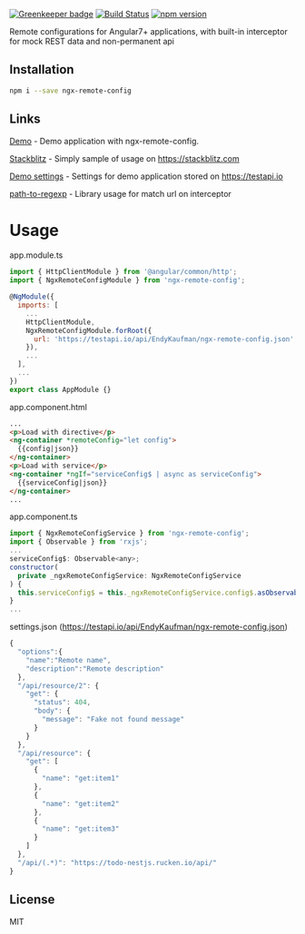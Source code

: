 [![Greenkeeper badge](https://badges.greenkeeper.io/EndyKaufman/ngx-remote-config.svg)](https://greenkeeper.io/)
[![Build Status](https://travis-ci.org/EndyKaufman/ngx-remote-config.svg?branch=master)](https://travis-ci.org/EndyKaufman/ngx-remote-config)
[![npm version](https://badge.fury.io/js/ngx-remote-config.svg)](https://badge.fury.io/js/ngx-remote-config)


Remote configurations for Angular7+ applications, with built-in interceptor for mock REST data and non-permanent api

## Installation

```bash
npm i --save ngx-remote-config
```

## Links

[Demo](https://endykaufman.github.io/ngx-remote-config) - Demo application with ngx-remote-config.

[Stackblitz](https://stackblitz.com/edit/ngx-remote-config) - Simply sample of usage on https://stackblitz.com

[Demo settings](https://testapi.io/api/EndyKaufman/ngx-remote-config.json) - Settings for demo application stored on https://testapi.io

[path-to-regexp](https://github.com/pillarjs/path-to-regexp) - Library usage for match url on interceptor


# Usage

app.module.ts
```js 
import { HttpClientModule } from '@angular/common/http';
import { NgxRemoteConfigModule } from 'ngx-remote-config';

@NgModule({
  imports: [
    ...
    HttpClientModule,
    NgxRemoteConfigModule.forRoot({
      url: 'https://testapi.io/api/EndyKaufman/ngx-remote-config.json'
    }),
    ...
  ],
  ...
})
export class AppModule {}
```

app.component.html
```html
...
<p>Load with directive</p>
<ng-container *remoteConfig="let config">
  {{config|json}}
</ng-container>
<p>Load with service</p>
<ng-container *ngIf="serviceConfig$ | async as serviceConfig">
  {{serviceConfig|json}}
</ng-container>
...
```

app.component.ts
```js
import { NgxRemoteConfigService } from 'ngx-remote-config';
import { Observable } from 'rxjs';
...
serviceConfig$: Observable<any>;
constructor(
  private _ngxRemoteConfigService: NgxRemoteConfigService
) {
  this.serviceConfig$ = this._ngxRemoteConfigService.config$.asObservable();
}
...
```

settings.json (https://testapi.io/api/EndyKaufman/ngx-remote-config.json)
```js
{
  "options":{
    "name":"Remote name",
    "description":"Remote description"
  },
  "/api/resource/2": {
    "get": {
      "status": 404,
      "body": {
        "message": "Fake not found message"
      }
    }
  },
  "/api/resource": {
    "get": [
      {
        "name": "get:item1"
      },
      {
        "name": "get:item2"
      },
      {
        "name": "get:item3"
      }
    ]
  },
  "/api/(.*)": "https://todo-nestjs.rucken.io/api/"
}
```

## License

MIT
